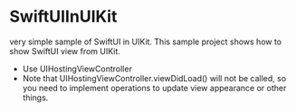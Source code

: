 # SwiftUIInUIKit

very simple sample of SwiftUI in UIKit. This sample project shows how to show SwiftUI view from UIKit.


- Use UIHostingViewController
- Note that UIHostingViewController.viewDidLoad() will not be called, so you need to implement operations to update view appearance or other things. 
